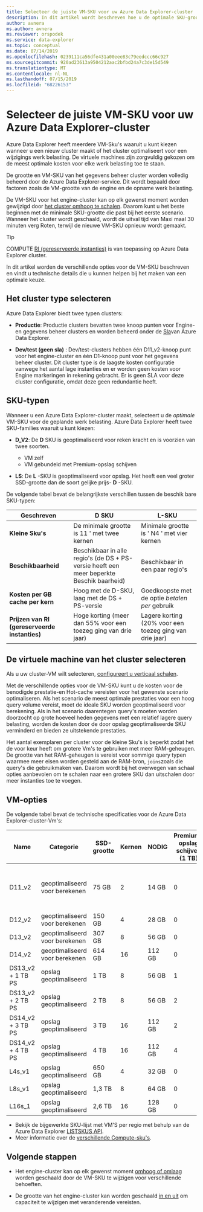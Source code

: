 ```yaml
---
title: Selecteer de juiste VM-SKU voor uw Azure Data Explorer-cluster
description: In dit artikel wordt beschreven hoe u de optimale SKU-grootte voor Azure Data Explorer cluster selecteert.
author: avnera
ms.author: avnera
ms.reviewer: orspodek
ms.service: data-explorer
ms.topic: conceptual
ms.date: 07/14/2019
ms.openlocfilehash: 0239111ca56dfe431a00eee83c79eedccc66c927
ms.sourcegitcommit: 920ad23613a9504212aac2bfbd24a7c3de15d549
ms.translationtype: MT
ms.contentlocale: nl-NL
ms.lasthandoff: 07/15/2019
ms.locfileid: "68226153"
---
```

# <a name="select-the-correct-vm-sku-for-your-azure-data-explorer-cluster"></a>Selecteer de juiste VM-SKU voor uw Azure Data Explorer-cluster 

Azure Data Explorer heeft meerdere VM-Sku's waaruit u kunt kiezen wanneer u een nieuw cluster maakt of het cluster optimaliseert voor een wijzigings werk belasting. De virtuele machines zijn zorgvuldig gekozen om de meest optimale kosten voor elke werk belasting toe te staan. 

De grootte en VM-SKU van het gegevens beheer cluster worden volledig beheerd door de Azure Data Explorer-service. Dit wordt bepaald door factoren zoals de VM-grootte van de engine en de opname werk belasting. 

De VM-SKU voor het engine-cluster kan op elk gewenst moment worden gewijzigd door [het cluster omhoog te schalen](manage-cluster-vertical-scaling.md). Daarom kunt u het beste beginnen met de minimale SKU-grootte die past bij het eerste scenario. Wanneer het cluster wordt geschaald, wordt de uitval tijd van Maxi maal 30 minuten verg Roten, terwijl de nieuwe VM-SKU opnieuw wordt gemaakt.

> [!TIP]
> COMPUTE [RI (gereserveerde instanties)](https://docs.microsoft.com/azure/virtual-machines/windows/prepay-reserved-vm-instances) is van toepassing op Azure Data Explorer cluster.  

In dit artikel worden de verschillende opties voor de VM-SKU beschreven en vindt u technische details die u kunnen helpen bij het maken van een optimale keuze.

## <a name="select-the-cluster-type"></a>Het cluster type selecteren

Azure Data Explorer biedt twee typen clusters:

* **Productie**: Productie clusters bevatten twee knoop punten voor Engine-en gegevens beheer clusters en worden beheerd onder de [Sla](https://azure.microsoft.com/support/legal/sla/data-explorer/v1_0/)van Azure Data Explorer.

* **Dev/test (geen sla)** : Dev/test-clusters hebben één D11_v2-knoop punt voor het engine-cluster en één D1-knoop punt voor het gegevens beheer cluster. Dit cluster type is de laagste kosten configuratie vanwege het aantal lage instanties en er worden geen kosten voor Engine markeringen in rekening gebracht. Er is geen SLA voor deze cluster configuratie, omdat deze geen redundantie heeft.

## <a name="sku-types"></a>SKU-typen

Wanneer u een Azure Data Explorer-cluster maakt, selecteert u de *optimale* VM-SKU voor de geplande werk belasting. Azure Data Explorer heeft twee SKU-families waaruit u kunt kiezen:

* **D_V2**: De **D** SKU is geoptimaliseerd voor reken kracht en is voorzien van twee soorten.
    * VM zelf
    * VM gebundeld met Premium-opslag schijven

* **LS**: De **L** -SKU is geoptimaliseerd voor opslag. Het heeft een veel groter SSD-grootte dan de soort gelijke prijs- **D** -SKU.

De volgende tabel bevat de belangrijkste verschillen tussen de beschik bare SKU-typen:
 
|**Geschreven** | **D SKU** | **L-SKU**
|---|---|---
|**Kleine Sku's**|De minimale grootte is 11 ' met twee kernen|Minimale grootte is ' N4 ' met vier kernen
|**Beschikbaarheid**|Beschikbaar in alle regio's (de DS + PS-versie heeft een meer beperkte Beschik baarheid)|Beschikbaar in een paar regio's
|**Kosten per GB cache per kern**|Hoog met de D-SKU, laag met de DS + PS-versie|Goedkoopste met de optie *betalen per* gebruik
|**Prijzen van RI (gereserveerde instanties)**|Hoge korting (meer dan 55% voor een toezeg ging van drie jaar)|Lagere korting (20% voor een toezeg ging van drie jaar)  

## <a name="select-your-cluster-vm"></a>De virtuele machine van het cluster selecteren 

Als u uw cluster-VM wilt selecteren, [configureert u verticaal schalen](manage-cluster-vertical-scaling.md#configure-vertical-scaling). 

Met de verschillende opties voor de VM-SKU kunt u de kosten voor de benodigde prestatie-en Hot-cache vereisten voor het gewenste scenario optimaliseren. Als het scenario de meest optimale prestaties voor een hoog query volume vereist, moet de ideale SKU worden geoptimaliseerd voor berekening. Als in het scenario daarentegen query's moeten worden doorzocht op grote hoeveel heden gegevens met een relatief lagere query belasting, worden de kosten door de door opslag geoptimaliseerde SKU verminderd en bieden ze uitstekende prestaties.

Het aantal exemplaren per cluster voor de kleine Sku's is beperkt zodat het de voor keur heeft om grotere Vm's te gebruiken met meer RAM-geheugen. De grootte van het RAM-geheugen is vereist voor sommige query typen waarmee meer eisen worden gesteld aan de RAM-bron, `joins`zoals die query's die gebruikmaken van. Daarom wordt bij het overwegen van schaal opties aanbevolen om te schalen naar een grotere SKU dan uitschalen door meer instanties toe te voegen.

## <a name="vm-options"></a>VM-opties

De volgende tabel bevat de technische specificaties voor de Azure Data Explorer-cluster-Vm's:

|**Name**| **Categorie** | **SSD-grootte** | **Kernen** | **NODIG** | **Premium-opslag schijven (1 TB)**| **Minimum aantal exemplaren per cluster** | **Maximum aantal exemplaren per cluster**
|---|---|---|---|---|---|---|---
|D11_v2| geoptimaliseerd voor berekenen | 75 GB    | 2 | 14 GB | 0 | 1 | 8 (behalve voor de SKU dev/test, waar deze 1 is)
|D12_v2| geoptimaliseerd voor berekenen | 150 GB   | 4 | 28 GB | 0 | 2 | 16
|D13_v2| geoptimaliseerd voor berekenen | 307 GB   | 8 | 56 GB | 0 | 2 | 1000
|D14_v2| geoptimaliseerd voor berekenen | 614 GB   | 16| 112 GB | 0 | 2 | 1000
|DS13_v2 + 1 TB PS| opslag geoptimaliseerd | 1 TB | 8 | 56 GB | 1 | 2 | 1000
|DS13_v2 + 2 TB PS| opslag geoptimaliseerd | 2 TB | 8 | 56 GB | 2 | 2 | 1000
|DS14_v2 + 3 TB PS| opslag geoptimaliseerd | 3 TB | 16 | 112 GB | 2 | 2 | 1000
|DS14_v2 + 4 TB PS| opslag geoptimaliseerd | 4 TB | 16 | 112 GB | 4 | 2 | 1000
|L4s_v1| opslag geoptimaliseerd | 650 GB | 4 | 32 GB | 0 | 2 | 16
|L8s_v1| opslag geoptimaliseerd | 1,3 TB | 8 | 64 GB | 0 | 2 | 1000
|L16s_1| opslag geoptimaliseerd | 2,6 TB | 16| 128 GB | 0 | 2 | 1000

* Bekijk de bijgewerkte SKU-lijst met VM'S per regio met behulp van de Azure Data Explorer [LISTSKUS API](/dotnet/api/microsoft.azure.management.kusto.clustersoperationsextensions.listskus?view=azure-dotnet). 
* Meer informatie over de [verschillende Compute-sku's](/azure/virtual-machines/windows/sizes-compute). 

## <a name="next-steps"></a>Volgende stappen

* Het engine-cluster kan op elk gewenst moment [omhoog of omlaag](manage-cluster-vertical-scaling.md) worden geschaald door de VM-SKU te wijzigen voor verschillende behoeften. 

* De grootte van het engine-cluster kan worden geschaald [in en uit](manage-cluster-horizontal-scaling.md) om capaciteit te wijzigen met veranderende vereisten.

